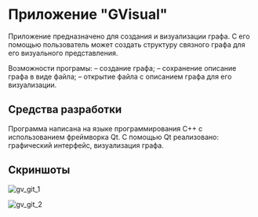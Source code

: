 # Приложение "GVisual"
Приложение предназначено для создания и визуализации графа. С его помощью пользователь может создать структуру связного графа для его визуального представления.

Возможности програмы:
 –	создание графа;
 –	сохранение описание графа в виде файла;
 –	открытие файла с описанием графа для его визуализации.

## Средства разработки
Программа написана на языке программирования С++ с использованием фреймворка Qt. С помощью Qt реализовано: графический интерфейс, визуализация графа.

## Скриншоты
![gv_git_1](https://user-images.githubusercontent.com/83980779/174867969-7b825465-9739-46f3-9c5f-58c196badb3b.png 'Главное окно')

![gv_git_2](https://user-images.githubusercontent.com/83980779/174867995-660e5a1e-bbfe-4ab5-82b3-55705bfd33aa.png 'Интерфейс программы')
